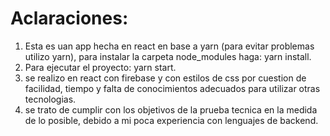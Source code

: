 # Aclaraciones:

1) Esta es uan app hecha en react en base a yarn (para evitar problemas utilizo yarn), para instalar la carpeta node_modules haga: yarn install.
2) Para ejecutar el proyecto: yarn start.
3) se realizo en react con firebase y con estilos de css por cuestion de facilidad, tiempo y falta de conocimientos adecuados para utilizar otras tecnologias.
5) se trato de cumplir con los objetivos de la prueba tecnica en la medida de lo posible, debido a mi poca experiencia con lenguajes de backend.

